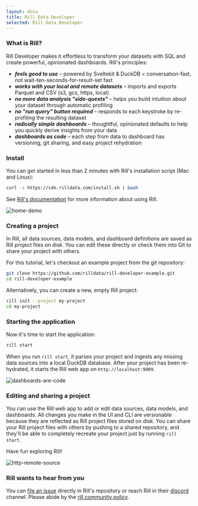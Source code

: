 ```yaml
---
layout: docu
title: Rill Data Developer
selected: Rill Data Developer
---
```


### What is Rill? 

Rill Developer makes it effortless to transform your datasets with SQL and create powerful, opinionated dashboards. Rill's principles:

- _**feels good to use**_ – powered by Sveltekit & DuckDB = conversation-fast, not wait-ten-seconds-for-result-set fast
- _**works with your local and remote datasets**_ – imports and exports Parquet and CSV (s3, gcs, https, local)
- _**no more data analysis "side-quests"**_ – helps you build intuition about your dataset through automatic profiling
- _**no "run query" button required**_ – responds to each keystroke by re-profiling the resulting dataset
- _**radically simple dashboards**_ – thoughtful, opinionated defaults to help you quickly derive insights from your data
- _**dashboards as code**_ – each step from data to dashboard has versioning, git sharing, and easy project rehydration 

### Install
You can get started in less than 2 minutes with Rill's installation script (Mac and Linux):

```bash
curl -s https://cdn.rilldata.com/install.sh | bash
```

See [Rill's documentation](https://docs.rilldata.com) for more information about using Rill.

![home-demo](https://user-images.githubusercontent.com/5587788/180313797-ef50ec6e-fc2d-4072-bb77-b2acf59205d7.gif "770784519")


### Creating a project

In Rill, all data sources, data models, and dashboard definitions are saved as Rill project files on disk. You can edit these directly or check them into Git to share your project with others.

For this tutorial, let's checkout an example project from the git repository:

```bash
git clone https://github.com/rilldata/rill-developer-example.git
cd rill-developer-example
```

Alternatively, you can create a new, empty Rill project:

```bash
rill init --project my-project
cd my-project
```

### Starting the application

Now it's time to start the application:

```bash
rill start
```

When you run `rill start`, it parses your project and ingests any missing data sources into a local DuckDB database. After your project has been re-hydrated, it starts the Rill web app on `http://localhost:9009`.

![dashboards-are-code](https://user-images.githubusercontent.com/5587788/207376626-20af5eb9-3c47-47f9-ba7f-8163110d6a04.gif "780773077")


### Editing and sharing a project

You can use the Rill web app to add or edit data sources, data models, and dashboards. All changes you make in the UI and CLI are versionable because they are reflected as Rill project files stored on disk. You can share your Rill project files with others by pushing to a shared repository, and they'll be able to completely recreate your project just by running `rill start`.

Have fun exploring Rill!

![http-remote-source](https://user-images.githubusercontent.com/5587788/200923188-436ffd76-0a27-4b02-a713-1a5afbb0ddb2.gif "769076584")


### Rill wants to hear from you

You can [file an issue](https://github.com/rilldata/rill-developer/issues/new/choose) directly in Rill's repository or reach Rill in their [discord](https://bit.ly/3unvA05) channel. Please abide by the [rill community policy](https://github.com/rilldata/rill-developer/blob/main/COMMUNITY-POLICY.md).
